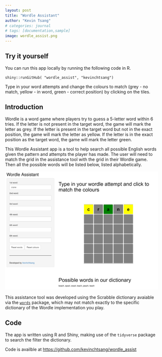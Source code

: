 ```yaml
---
layout: post
title: "Wordle Assistant"
author: "Kevin Tsang"
# categories: journal
# tags: [documentation,sample]
image: wordle_assist.png
---
```


## Try it yourself

You can run this app locally by running the following code in R.

```
shiny::runGitHub( "wordle_assist", "kevinchtsang")
```

Type in your word attempts and change the colours to match (grey - no match, yellow - in word, green - correct position) by clicking on the tiles.

## Introduction
Wordle is a word game where players try to guess a 5-letter word within 6 tries. If the letter is not present in the target word, the game will mark the letter as grey. If the letter is present in the target word but not in the exact position, the game will mark the letter as yellow. If the letter is in the exact position as the target word, the game will mark the letter green.

This Wordle Assistant app is a tool to help search all possible English words given the pattern and attempts the player has made. The user will need to match the grid in the assistance tool with the grid in their Wordle game. Then all the possible words will be listed below, listed alphabetically.

![](https://raw.githubusercontent.com/kevinchtsang/wordle_assist/main/wordle_assist_example1.png)

This assistance tool was developed using the Scrabble dictionary avaiable via the [`words`](https://cran.r-project.org/web/packages/words/index.html) package, which may not match exactly to the specific dictionary of the Wordle implementation you play.

## Code
The app is written using R and Shiny, making use of the `tidyverse` package to search the filter the dictionary.

Code is availble at https://github.com/kevinchtsang/wordle_assist